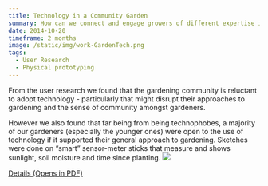 ```yaml
---
title: Technology in a Community Garden
summary: How can we connect and engage growers of different expertise in a community garden?
date: 2014-10-20
timeframe: 2 months
image: /static/img/work-GardenTech.png
tags:
  - User Research
  - Physical prototyping
---
```


From the user research we found that the gardening community is reluctant to adopt technology - particularly that might disrupt their approaches to gardening and the sense of community amongst gardeners.

However we also found that far being from being technophobes, a majority of our gardeners (especially the younger ones) were open to the use of technology if it supported their general approach to gardening. Sketches were done on “smart” sensor-meter sticks that measure and shows sunlight, soil moisture and time since planting. 
<img src="https://2018-christie-portfolio.netlify.com/images/portfolio/modals/m-communitygarden.jpg">

<a href="https://2018-christie-portfolio.netlify.com/download/CommunityGarden.pdf" target="_blank" class="button"> Details (Opens in PDF)</a>